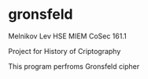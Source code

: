 # gronsfeld
Melnikov Lev HSE MIEM CoSec 161.1

Project for History of Criptography

This program perfroms Gronsfeld cipher
